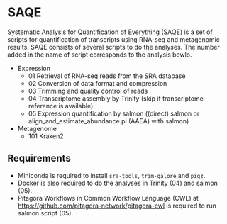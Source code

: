 # SAQE
Systematic Analysis for Quantification of Everything (SAQE) is a set of scripts for quantification of transcripts using RNA-seq and metagenomic results.
SAQE consists of several scripts to do the analyses.
The number added in the name of script corresponds to the analysis bewlo.

- Expression
    - 01 Retrieval of RNA-seq reads from the SRA database
    - 02 Conversion of data format and compression 
    - 03 Trimming and quality control of reads
    - 04 Transcriptome assembly by Trinity (skip if transcriptome reference is available)
    - 05 Expression quantification by salmon ((direct) salmon or align_and_estimate_abundance.pl (AAEA) with salmon)
- Metagenome
    - 101 Kraken2 

## Requirements

- Miniconda is required to install `sra-tools`, `trim-galore` and `pigz`.
- Docker is also required to do the analyses in Trinity (04) and salmon (05). 
- Pitagora Workflows in Common Workflow Language (CWL) at https://github.com/pitagora-network/pitagora-cwl is required to run salmon script (05).
